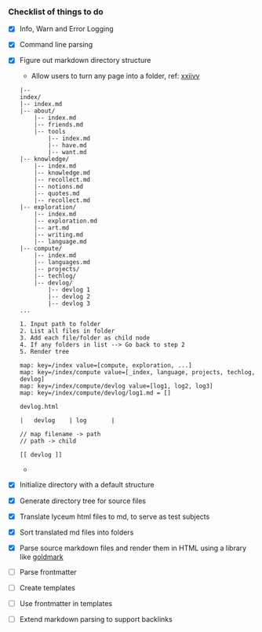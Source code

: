 ### Checklist of things to do

- [x] Info, Warn and Error Logging
- [x] Command line parsing
- [x] Figure out markdown directory structure
	- Allow users to turn any page into a folder, ref: [xxiivv](https://wiki.xxiivv.com/site/home.html)

	```console
	|--
	index/
	|-- index.md
	|-- about/
		|-- index.md
		|-- friends.md
		|-- tools
			|-- index.md
			|-- have.md
			|-- want.md
	|-- knowledge/
		|-- index.md
		|-- knowledge.md
		|-- recollect.md
		|-- notions.md
		|-- quotes.md
		|-- recollect.md
	|-- exploration/
		|-- index.md
		|-- exploration.md
		|-- art.md
		|-- writing.md
		|-- language.md
	|-- compute/
		|-- index.md
		|-- languages.md
		|-- projects/
		|-- techlog/
		|-- devlog/
			|-- devlog 1
			|-- devlog 2
			|-- devlog 3
	...
	```

	```text
	1. Input path to folder
	2. List all files in folder
	3. Add each file/folder as child node
	4. If any folders in list --> Go back to step 2
	5. Render tree

	map: key=/index value=[compute, exploration, ...]
	map: key=/index/compute value=[_index, language, projects, techlog, devlog]
	map: key=/index/compute/devlog value=[log1, log2, log3]
	map: key=/index/compute/devlog/log1.md = []

	devlog.html

	|   devlog    | log       |

	// map filename -> path
	// path -> child

	[[ devlog ]]

	```
	-


- [x] Initialize directory with a default structure
- [x] Generate directory tree for source files
- [x] Translate lyceum html files to md, to serve as test subjects
- [x] Sort translated md files into folders
- [x] Parse source markdown files and render them in HTML using a library like [goldmark](https://github.com/yuin/goldmark)
- [ ] Parse frontmatter
- [ ] Create templates
- [ ] Use frontmatter in templates
- [ ] Extend markdown parsing to support backlinks

